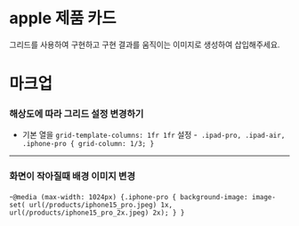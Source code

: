 # apple 제품 카드

그리드를 사용하여 구현하고 구현 결과를 움직이는 이미지로 생성하여 삽입해주세요.

# 마크업
    
### 해상도에 따라 그리드 설정 변경하기
- 기본 열을 ```grid-template-columns: 1fr 1fr``` 설정
-``` .ipad-pro,
  .ipad-air,
  .iphone-pro {
    grid-column: 1/3;
  }```
  
<hr/>

### 화면이 작아질때 배경 이미지 변경
-```@media (max-width: 1024px) {.iphone-pro {
    background-image: image-set(
      url(/products/iphone15_pro.jpeg) 1x,
      url(/products/iphone15_pro_2x.jpeg) 2x);
  }
}```

